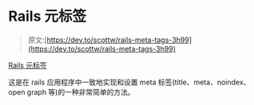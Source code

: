 # Rails 元标签

> 原文:[https://dev.to/scottw/rails-meta-tags-3h99](https://dev.to/scottw/rails-meta-tags-3h99)

[Rails 元标签](https://github.com/kpumuk/meta-tags)

这是在 rails 应用程序中一致地实现和设置 meta 标签(title、meta、noindex、open graph 等)的一种非常简单的方法。